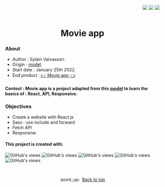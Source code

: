 <p align="right"><img src="https://badgen.net/badge/MADE BY/Sylvain Valvassori/black"> <img src="https://badgen.net/github/last-commit/Sylvain-Valvassori/movie-app2/main"> <img src="https://badgen.net/github/release/Sylvain-Valvassori/movie-app2/black?icon=bitcoin-lightning"> 
<br><br>

<h1 align="center">Movie app</h1>

### About

- Author : Sylain Valvassori.
- Origin : [model](https://www.figma.com/community/file/1029773770284800157).
- Start date : January 25th 2022.
- End product : [:point_right: Movie app :point_left:](https://sylvain-valvassori.github.io/react-movie/)

#### Context : Movie app is a project adapted from this [model](https://www.figma.com/community/file/1029773770284800157) to learn the basics of : React, API, Responsive.<br>



### Objectives 

* Create a website with React js
* Sass : use include and forward
* Fetch API
* Responsive



#### This project is created with:
<p >
  <img width="auto" height="auto" src="https://img.shields.io/badge/Sass-black?style=for-the-badge&logo=sass&logoColor=white " alt="GitHub's views"/>
  <img width="auto" height="auto" src="https://img.shields.io/badge/JavaScript-black?style=for-the-badge&logo=javascript&logoColor=black" alt="GitHub's views"/>
  <img width="auto" height="auto" src="https://img.shields.io/badge/HTML5-black?style=for-the-badge&logo=html5&logoColor=white" alt="GitHub's views"/>
  <img width="auto" height="auto" src="https://img.shields.io/badge/CSS3-black?style=for-the-badge&logo=css3&logoColor=white" alt="GitHub's views"/>
  <img width="auto" height="auto" src="https://img.shields.io/badge/React-black?style=for-the-badge&logo=react&logoColor=white" alt="GitHub's views"/>
</p>
<br>

<p align="center">:point_up:&nbsp; <a href="#top">Back to top</a></p>

